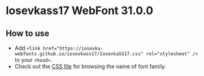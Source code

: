 # Iosevkass17 WebFont 31.0.0

## How to use

- Add `<link href="https://iosevka-webfonts.github.io/iosevkass17/IosevkaSS17.css" rel="stylesheet" />` to your `<head>`.
- Check out the [CSS file](./IosevkaSS17.css) for browsing the name of font family.
